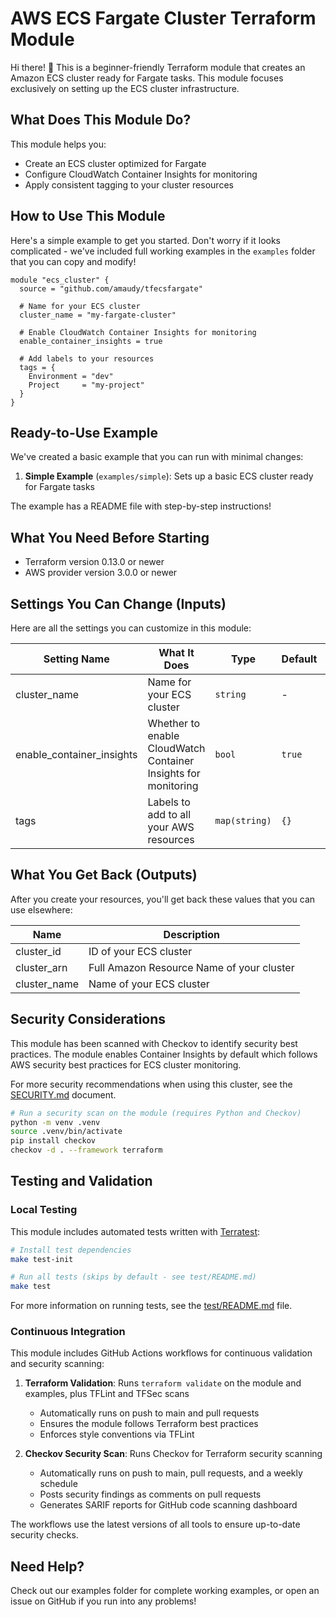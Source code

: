 # AWS ECS Fargate Cluster Terraform Module

Hi there! 👋 This is a beginner-friendly Terraform module that creates an Amazon ECS cluster ready for Fargate tasks. This module focuses exclusively on setting up the ECS cluster infrastructure.

## What Does This Module Do?

This module helps you:

- Create an ECS cluster optimized for Fargate
- Configure CloudWatch Container Insights for monitoring
- Apply consistent tagging to your cluster resources

## How to Use This Module

Here's a simple example to get you started. Don't worry if it looks complicated - we've included full working examples in the `examples` folder that you can copy and modify!

```hcl
module "ecs_cluster" {
  source = "github.com/amaudy/tfecsfargate"

  # Name for your ECS cluster
  cluster_name = "my-fargate-cluster"
  
  # Enable CloudWatch Container Insights for monitoring
  enable_container_insights = true
  
  # Add labels to your resources
  tags = {
    Environment = "dev"
    Project     = "my-project"
  }
}
```

## Ready-to-Use Example

We've created a basic example that you can run with minimal changes:

1. **Simple Example** (`examples/simple`): Sets up a basic ECS cluster ready for Fargate tasks

The example has a README file with step-by-step instructions!

## What You Need Before Starting

* Terraform version 0.13.0 or newer
* AWS provider version 3.0.0 or newer

## Settings You Can Change (Inputs)

Here are all the settings you can customize in this module:

| Setting Name | What It Does | Type | Default | Required? |
|------|-------------|------|---------|:--------:|
| cluster_name | Name for your ECS cluster | `string` | - | Yes |
| enable_container_insights | Whether to enable CloudWatch Container Insights for monitoring | `bool` | `true` | No |
| tags | Labels to add to all your AWS resources | `map(string)` | `{}` | No |

## What You Get Back (Outputs)

After you create your resources, you'll get back these values that you can use elsewhere:

| Name | Description |
|------|-------------|
| cluster_id | ID of your ECS cluster |
| cluster_arn | Full Amazon Resource Name of your cluster |
| cluster_name | Name of your ECS cluster |

## Security Considerations

This module has been scanned with Checkov to identify security best practices. The module enables Container Insights by default which follows AWS security best practices for ECS cluster monitoring.

For more security recommendations when using this cluster, see the [SECURITY.md](SECURITY.md) document.

```bash
# Run a security scan on the module (requires Python and Checkov)
python -m venv .venv
source .venv/bin/activate
pip install checkov
checkov -d . --framework terraform
```

## Testing and Validation

### Local Testing

This module includes automated tests written with [Terratest](https://terratest.gruntwork.io/):

```bash
# Install test dependencies
make test-init

# Run all tests (skips by default - see test/README.md)
make test
```

For more information on running tests, see the [test/README.md](test/README.md) file.

### Continuous Integration

This module includes GitHub Actions workflows for continuous validation and security scanning:

1. **Terraform Validation**: Runs `terraform validate` on the module and examples, plus TFLint and TFSec scans
   - Automatically runs on push to main and pull requests
   - Ensures the module follows Terraform best practices
   - Enforces style conventions via TFLint

2. **Checkov Security Scan**: Runs Checkov for Terraform security scanning
   - Automatically runs on push to main, pull requests, and a weekly schedule
   - Posts security findings as comments on pull requests
   - Generates SARIF reports for GitHub code scanning dashboard

The workflows use the latest versions of all tools to ensure up-to-date security checks.

## Need Help?

Check out our examples folder for complete working examples, or open an issue on GitHub if you run into any problems!